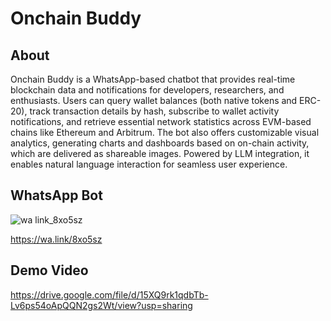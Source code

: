 # Onchain Buddy

## About
Onchain Buddy is a WhatsApp-based chatbot that provides real-time blockchain data and notifications for developers, researchers, and enthusiasts. Users can query wallet balances (both native tokens and ERC-20), track transaction details by hash, subscribe to wallet activity notifications, and retrieve essential network statistics across EVM-based chains like Ethereum and Arbitrum. The bot also offers customizable visual analytics, generating charts and dashboards based on on-chain activity, which are delivered as shareable images. Powered by LLM integration, it enables natural language interaction for seamless user experience.

## WhatsApp Bot
![wa link_8xo5sz](https://github.com/user-attachments/assets/3d0c91ed-0134-433b-8493-15650610fdec)

https://wa.link/8xo5sz

## Demo Video
https://drive.google.com/file/d/15XQ9rk1qdbTb-Lv6ps54oApQQN2gs2Wt/view?usp=sharing
